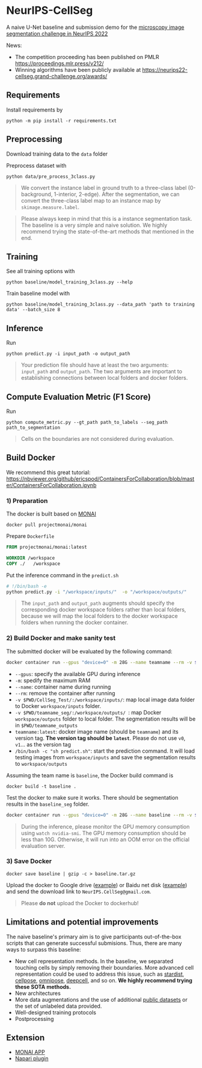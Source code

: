 # NeurIPS-CellSeg

A naive U-Net baseline and submission demo for the [microscopy image segmentation challenge in NeurIPS 2022](https://neurips22-cellseg.grand-challenge.org/)

News: 

- The competition proceeding has been published on PMLR https://proceedings.mlr.press/v212/
- Winning algorithms have been publicly available at https://neurips22-cellseg.grand-challenge.org/awards/

## Requirements

Install requirements by

```shell
python -m pip install -r requirements.txt
```

## Preprocessing

Download training data to the `data` folder

Preprocess dataset with

```shell
python data/pre_process_3class.py
```

> We convert the instance label in ground truth to a three-class label (0-background, 1-interior, 2-edge). After the segmentation, we can convert the three-class label map to an instance map by `skimage.measure.label`. 

> Please always keep in mind that this is a instance segmentation task. The baseline is a very simple and naive solution. We highly recommend trying the state-of-the-art methods that mentioned in the end.

## Training

See all training options with

```shell
python baseline/model_training_3class.py --help
```

Train baseline model with

```shell
python baseline/model_training_3class.py --data_path 'path to training data' --batch_size 8
```

## Inference

Run

```shell
python predict.py -i input_path -o output_path
```

> Your prediction file should have at least the two arguments: `input_path` and `output_path`. The two arguments are important to establishing connections between local folders and docker folders.

## Compute Evaluation Metric (F1 Score)

Run

```shell
python compute_metric.py --gt_path path_to_labels --seg_path path_to_segmentation
```

> Cells on the boundaries are not considered during evaluation.



## Build Docker

We recommend this great tutorial: https://nbviewer.org/github/ericspod/ContainersForCollaboration/blob/master/ContainersForCollaboration.ipynb

### 1) Preparation

The docker is built based on [MONAI](https://hub.docker.com/r/projectmonai/monai)

```shell
docker pull projectmonai/monai
```

Prepare `Dockerfile`

```dockerfile
FROM projectmonai/monai:latest

WORKDIR /workspace
COPY ./   /workspace
```

Put the inference command in the `predict.sh`

```bash
# !/bin/bash -e
python predict.py -i "/workspace/inputs/"  -o "/workspace/outputs/"
```

> The `input_path` and `output_path` augments should specify the corresponding docker workspace folders rather than local folders, because we will map the local folders to the docker workspace folders when running the docker container.

### 2) Build Docker and make sanity test

The submitted docker will be evaluated by the following command:

```bash
docker container run --gpus "device=0" -m 28G --name teamname --rm -v $PWD/CellSeg_Test/:/workspace/inputs/ -v $PWD/teamname_seg/:/workspace/outputs/ teamname:latest /bin/bash -c "sh predict.sh"
```

- `--gpus`: specify the available GPU during inference
- `-m`: spedify the maximum RAM
- `--name`: container name during running
- `--rm`: remove the container after running
- `-v $PWD/CellSeg_Test/:/workspace/inputs/`: map local image data folder to Docker `workspace/inputs` folder.
- `-v $PWD/teamname_seg/:/workspace/outputs/ `: map Docker `workspace/outputs` folder to local folder. The segmentation results will be in `$PWD/teamname_outputs`
- `teamname:latest`: docker image name (should be `teamname`) and its version tag. **The version tag should be `latest`**. Please do not use `v0`, `v1`... as the version tag
- `/bin/bash -c "sh predict.sh"`: start the prediction command. It will load testing images from `workspace/inputs` and save the segmentation results to `workspace/outputs`

Assuming the team name is `baseline`, the Docker build command is

```shell
docker build -t baseline . 
```

Test the docker to make sure it works. There should be segmentation results in the `baseline_seg` folder.

```bash
docker container run --gpus "device=0" -m 28G --name baseline --rm -v $PWD/TuningSet/:/workspace/inputs/ -v $PWD/baseline_seg/:/workspace/outputs/ baseline:latest /bin/bash -c "sh predict.sh"
```

> During the inference, please monitor the GPU memory consumption using `watch nvidia-smi`. The GPU memory consumption should be less than 10G. Otherwise, it will run into an OOM error on the official evaluation server. 

### 3) Save Docker

```shell
docker save baseline | gzip -c > baseline.tar.gz
```

Upload the docker to Google drive ([example](https://drive.google.com/file/d/1CQRP6yvv9le7m8k7PI_CR6iZAo4vVTt8/view?usp=sharing)) or Baidu net disk ([example]()) and send the download link to `NeurIPS.CellSeg@gmail.com`.

> Please **do not** upload the Docker to dockerhub!

## Limitations and potential improvements

The naive baseline's primary aim is to give participants out-of-the-box scripts that can generate successful submisions. Thus, there are many ways to surpass this baseline:

- New cell representation methods. In the baseline, we separated touching cells by simply removing their boundaries. More advanced cell representation could be used to address this issue, such as [stardist](https://github.com/stardist/stardist), [cellpose](https://github.com/MouseLand/cellpose), [omnipose](https://github.com/kevinjohncutler/omnipose), [deepcell](https://github.com/vanvalenlab/deepcell-tf), and so on. **We highly recommend trying these SOTA methods.**
- New architectures
- More data augmentations and the use of additional [public datasets](https://grand-challenge.org/forums/forum/weakly-supervised-cell-segmentation-in-multi-modality-microscopy-673/topic/official-external-datasets-thread-720/) or the set of unlabeled data provided.
- Well-designed training protocols
- Postprocessing

## Extension

- [MONAI APP](https://git.linhan.ml/linhandev/monai-app)
- [Napari plugin](https://github.com/YaoZhang93/napari-cellseg)
